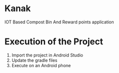 # Kanak
IOT Based Compost Bin And Reward points application

# Execution of the Project
1. Import the project in Android Studio
2. Update the gradle files 
3. Execute on an Android phone
